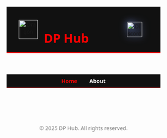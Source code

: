 <html lang="en">
<head>
  <meta charset="UTF-8" />
  <meta name="viewport" content="width=device-width, initial-scale=1.0"/>
  <title>DP Hub – Top Roblox Scripts</title>
  <style>
    * {
      margin: 0;
      padding: 0;
      box-sizing: border-box;
      font-family: 'Segoe UI', sans-serif;
    }

    body {
      background: #000;
      color: #fff;
      overflow-x: hidden;
      position: relative;
    }

    canvas#bg {
      position: fixed;
      top: 0;
      left: 0;
      z-index: 0;
    }

    header {
      background-color: #111;
      border-bottom: 2px solid red;
      padding: 1rem 2rem;
      display: flex;
      align-items: center;
      position: relative;
      z-index: 1;
    }

    header img {
      width: 50px;
      height: 50px;
      margin-right: 1rem;
    }

    header h1 {
      color: red;
      font-size: 2rem;
      font-weight: bold;
    }

    .discord-icon {
      margin-left: auto;
    }

    .discord-icon img {
      width: 40px;
      height: 40px;
      filter: drop-shadow(0 0 10px #7289da);
      transition: transform 0.3s ease, filter 0.3s ease;
    }

    .discord-icon img:hover {
      transform: scale(1.1);
      filter: drop-shadow(0 0 15px #7289da);
    }

    .nav-bar {
      display: flex;
      justify-content: center;
      background: #111;
      padding: 0.5rem;
      gap: 2rem;
      border-bottom: 1px solid red;
    }

    .nav-bar a {
      color: #fff;
      text-decoration: none;
      font-weight: bold;
      transition: color 0.3s;
    }

    .nav-bar a:hover,
    .nav-bar .active-tab {
      color: red;
    }

    .section {
      padding: 2rem;
      text-align: center;
    }

    .container {
      position: relative;
      z-index: 1;
      padding: 2rem;
      display: grid;
      grid-template-columns: repeat(auto-fill, minmax(300px, 1fr));
      gap: 1.5rem;
    }

    .card {
      background: #1a1a1a;
      border: 1px solid #444;
      border-left: 4px solid red;
      border-radius: 0.5rem;
      padding: 1rem;
      transition: transform 0.2s;
    }

    .card:hover {
      transform: translateY(-5px);
      box-shadow: 0 0 15px red;
    }

    .card h3 {
      color: red;
      margin-bottom: 0.5rem;
    }

    .card p {
      color: #ccc;
      font-size: 0.9rem;
    }

    .card button {
      margin-top: 1rem;
      background: red;
      color: black;
      border: none;
      padding: 0.5rem 1rem;
      border-radius: 4px;
      cursor: pointer;
      font-weight: bold;
    }

    .card button:hover {
      background: #ff4d4d;
    }

    footer {
      text-align: center;
      padding: 2rem;
      font-size: 0.875rem;
      color: #777;
      z-index: 1;
      position: relative;
    }

    textarea {
      display: none;
    }
  </style>
</head>
<body>

<canvas id="bg"></canvas>

<header>
  <img src="https://yt3.googleusercontent.com/VZFsH87J_cdIIAUJgNQEj0SYUSCu9xYOwAvFj73Sbrr9u6914UXUHEBnLhdOPMbDNQWuJzG3Omc=s900-c-k-c0x00ffffff-no-rj" alt="Dragon">
  <h1>DP Hub</h1>
  <a href="https://discord.gg/cVX9QpPkYE" target="_blank" class="discord-icon">
    <img src="https://i.pinimg.com/1200x/c1/62/5d/c1625d28e215bde2df23e15d3f950cfe.jpg" alt="Discord" />
  </a>
</header>

<nav class="nav-bar">
  <a href="#home" class="active-tab">Home</a>
  <a href="#about">About</a>
</nav>

<div class="container" id="home">
  <!-- Top 15 Script Cards -->
  <script>
    const scripts = [
      { title: "Blox Fruits Script", desc: "Auto Chest", code: `loadstring(game:HttpGet("https://coolxplo.github.io/DP-HUB-coolxplo/Blox Fruit.lua"))()` },
      { title: "Universal Infinite HP", desc: "Full Protection in some games", code: `loadstring(game:HttpGet('https://raw.githubusercontent.com/COOLXPLO/DP-HUB-coolxplo/refs/heads/main/antiknock.lua'))()` },
      { title: "Tower Of Hell", desc: "Fly, Float, Instant Win ,Tool giver", code: `loadstring(game:HttpGet("https://coolxplo.github.io/DP-HUB-coolxplo/Tower%20Of%20Hell.lua", true))()` },
      { title: "Driving Empire", desc: "Auto Farm, Car Fly", code: `loadstring(game:HttpGet("https://raw.githubusercontent.com/COOLXPLO/DP-HUB-coolxplo/refs/heads/main/Driving%20Empire.lua", true))()` },
      { title: "Funnel Tycoon 2", desc: "Inf Money", code: `loadstring(game:HttpGet("https://coolxplo.github.io/DP-HUB-coolxplo/FunnelTycoon2.lua", true))()` },
      { title: "The $1,000,000 Glass Bridge", desc: "Inf Money", code: `loadstring(game:HttpGet("https://coolxplo.github.io/DP-HUB-coolxplo/TheGlassBridge.lua", true))()` },
      { title: "The Storage", desc: "Inf Money, Much More", code: `loadstring(game:HttpGet("https://raw.githubusercontent.com/CoolXplo/DP-HUB-coolxplo/main/The_Storage.lua"))()` },
      { title: "Drill Digging Simulator", desc: "Inf Money,Gems, Gets all drills", code: `loadstring(game:HttpGet("https://raw.githubusercontent.com/COOLXPLO/DP-HUB-coolxplo/refs/heads/main/Drill.lua"))()` },
      { title: "Murder Mystery 2", desc: "Get Win everytime", code: `loadstring(game:HttpGet('https://raw.githubusercontent.com/COOLXPLO/DP-HUB-coolxplo/refs/heads/main/MM2.lua'))()` },
      { title: "Starving Artists", desc: "Auto Draw Arts", code: `loadstring(game:HttpGet('https://raw.githubusercontent.com/COOLXPLO/DP-HUB-coolxplo/refs/heads/main/starving%20artists.lua'))()` },
      { title: "Break in story", desc: "Role changer, Tool Giver", code: `loadstring(game:HttpGet("https://raw.githubusercontent.com/COOLXPLO/DP-HUB-coolxplo/refs/heads/main/BreakInStory.lua"))()` },
      { title: "Eat Blobs Simulator", desc: "Turn Inf Size", code: `loadstring(game:HttpGet('https://raw.githubusercontent.com/COOLXPLO/DP-HUB-coolxplo/refs/heads/main/EatBlobsSimulator.lua'))()` },
      { title: "Dig to Earth's CORE", desc: "Auto Wins", code: `loadstring(game:HttpGet("https://raw.githubusercontent.com/COOLXPLO/DP-HUB-coolxplo/refs/heads/main/Dig%20to%20Earth's%20CORE.lua"))()` },
      { title: "Westbound", desc: "Auto Bonds", code: `loadstring(game:HttpGet('https://raw.githubusercontent.com/COOLXPLO/DP-HUB-coolxplo/refs/heads/main/westbond.lua'))()` },
      { title: "Blade Ball", desc: "Auto Parry, Much More", code: `loadstring(game:HttpGet("https://raw.githubusercontent.com/COOLXPLO/DP-HUB-coolxplo/refs/heads/main/bladeball.lua"))()` },
      { title: "Graphic Controller", desc: "", code: `loadstring(game:HttpGet("https://raw.githubusercontent.com/COOLXPLO/DP-HUB-coolxplo/refs/heads/main/Graphic%20controller.lua"))()` },
    ];

    document.write(
      scripts.map(script => `
        <div class="card">
          <h3>${script.title}</h3>
          <p>${script.desc}</p>
          <button onclick="copyScript(\`${script.code}\`)">Copy Script</button>
        </div>
      `).join("")
    );
  </script>
</div>

<section id="about" class="section" style="display: none;">
  <h2 style="color: red;">About</h2>
  <p><strong>Made by:</strong> Plo_mex and IamUnknown77</p>

  <h3>Introduction</h3>
  <p>DP Hub – The Ultimate Roblox Scripting Hub</p>
  <p>
    Welcome to DP Hub, the next-generation scripting hub designed for Roblox enthusiasts who love customization, efficiency, and powerful scripts. Created by Plo_mex and iamunknown77, DP Hub brings you a seamless experience with high-quality scripts that work on top executors like Dex, Delta, and Vega X.
  </p>

  <h3>Why Choose DP Hub?</h3>
  <ul style="text-align: left; max-width: 600px; margin: 0 auto;">
    <li>✅ Powerful & Optimized Scripts – Enjoy well-coded scripts designed for smooth performance.</li>
    <li>✅ Wide Executor Compatibility – Works with all good executors, ensuring a hassle-free experience.</li>
    <li>✅ User-Friendly Interface – Designed for both beginners and experienced scripters.</li>
    <li>✅ Regular Updates – Stay ahead with frequently updated scripts.</li>
    <li>✅ Free & Reliable – No unnecessary paywalls, just quality scripts for everyone.</li>
  </ul>

  <p>Whether you're looking for automation, customization, or simply fun enhancements in your favorite games, DP Hub has got you covered! 🚀</p>
</section>

<footer>
  &copy; 2025 DP Hub. All rights reserved.
</footer>

<textarea id="scriptBox"></textarea>
<script>
  function copyScript(text) {
    const box = document.getElementById("scriptBox");
    box.style.display = "block";
    box.value = text;
    box.select();
    document.execCommand("copy");
    box.style.display = "none";
    alert("✅ Script copied!");
  }
</script>

<script>
  const tabs = document.querySelectorAll('.nav-bar a');
  const aboutSection = document.getElementById('about');
  const homeSection = document.getElementById('home');

  tabs.forEach(tab => {
    tab.addEventListener('click', e => {
      e.preventDefault();
      const target = tab.getAttribute('href').substring(1);

      if (target === 'about') {
        aboutSection.style.display = 'block';
        homeSection.style.display = 'none';
      } else {
        aboutSection.style.display = 'none';
        homeSection.style.display = 'grid';
      }

      tabs.forEach(t => t.classList.remove('active-tab'));
      tab.classList.add('active-tab');
    });
  });
</script>

<!-- Particle Background Script -->
<script>
  const canvas = document.getElementById("bg");
  const ctx = canvas.getContext("2d");
  canvas.width = window.innerWidth;
  canvas.height = window.innerHeight;

  const particles = [];
  for (let i = 0; i < 100; i++) {
    particles.push({
      x: Math.random() * canvas.width,
      y: Math.random() * canvas.height,
      r: Math.random() * 2 + 1,
      d: Math.random() * 1,
    });
  }

  function draw() {
    ctx.clearRect(0, 0, canvas.width, canvas.height);
    ctx.fillStyle = "white";
    for (let i = 0; i < particles.length; i++) {
      const p = particles[i];
      ctx.beginPath();
      ctx.arc(p.x, p.y, p.r, 0, Math.PI * 2, true);
      ctx.fill();
    }
    update();
  }

  function update() {
    for (let i = 0; i < particles.length; i++) {
      const p = particles[i];
      p.y += p.d;
      if (p.y > canvas.height) {
        p.y = 0;
        p.x = Math.random() * canvas.width;
      }
    }
  }

  setInterval(draw, 33);
  window.onresize = () => {
    canvas.width = window.innerWidth;
    canvas.height = window.innerHeight;
  };
</script>
</body>
</html>
